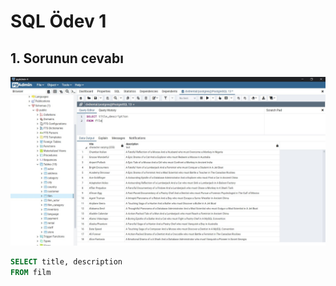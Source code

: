# SQL Ödev 1

## 1. Sorunun cevabı 

![answer1](./images/1.JPG)

```sql
SELECT title, description
FROM film
```



